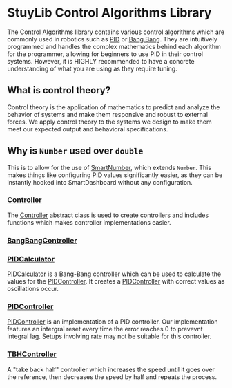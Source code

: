# StuyLib Control Algorithms Library

The Control Algorithms library contains various control algorithms which are commonly used in robotics such as [PID](https://github.com/StuyPulse/StuyLib/blob/main/src/com/stuypulse/stuylib/control/PIDController.java) or [Bang Bang](https://github.com/StuyPulse/StuyLib/blob/main/src/com/stuypulse/stuylib/control/BangBangController.java). They are intuitively programmed and handles the complex mathematics behind each algorithm for the programmer, allowing for beginners to use PID in their control systems. However, it is HIGHLY recommended to have a concrete understanding of what you are using as they require tuning.

## What is control theory?

Control theory is the application of mathematics to predict and analyze the behavior of systems and make them responsive and robust to external forces. We apply control theory to the systems we design to make them meet our expected output and behavioral specifications. 

## Why is `Number` used over `double`

This is to allow for the use of [SmartNumber](https://github.com/StuyPulse/StuyLib/blob/main/src/com/stuypulse/stuylib/network/SmartNumber.java), which extends `Number`. This makes things like configuring PID values significantly easier, as they can be instantly hooked into SmartDashboard without any configuration.

### [Controller](https://github.com/StuyPulse/StuyLib/blob/main/src/com/stuypulse/stuylib/control/Controller.java)

The [Controller](https://github.com/StuyPulse/StuyLib/blob/main/src/com/stuypulse/stuylib/control/Controller.java) abstract class is used to create controllers and includes functions which makes controller implementations easier. 

### [BangBangController](https://github.com/StuyPulse/StuyLib/blob/main/src/com/stuypulse/stuylib/control/BangBangController.java)

<!-- A [BangBangController](https://github.com/StuyPulse/StuyLib/blob/main/src/com/stuypulse/stuylib/control/BangBangController.java), also known as an on-off controller, essentially only has two states.  -->
<!-- A [BangBangController](https://github.com/StuyPulse/StuyLib/blob/main/src/com/stuypulse/stuylib/control/BangBangController.java) which returns positive values for positive error and negative values for negative error.  -->

### [PIDCalculator](https://github.com/StuyPulse/StuyLib/blob/main/src/com/stuypulse/stuylib/control/PIDCalculator.java)

[PIDCalculator](https://github.com/StuyPulse/StuyLib/blob/main/src/com/stuypulse/stuylib/control/PIDCalculator.java) is a Bang-Bang controller which can be used to calculate the values for the [PIDController](https://github.com/StuyPulse/StuyLib/blob/main/src/com/stuypulse/stuylib/control/PIDController.java). It creates a [PIDController](https://github.com/StuyPulse/StuyLib/blob/main/src/com/stuypulse/stuylib/control/PIDController.java) with correct values as oscillations occur.

### [PIDController](https://github.com/StuyPulse/StuyLib/blob/main/src/com/stuypulse/stuylib/control/PIDController.java)

[PIDController](https://github.com/StuyPulse/StuyLib/blob/main/src/com/stuypulse/stuylib/control/PIDController.java) is an implementation of a PID controller. Our implementation features an intergral reset every time the error reaches 0 to prevevnt integral lag. Setups involving rate may not be suitable for this controller. 

### [TBHController](https://github.com/StuyPulse/StuyLib/blob/main/src/com/stuypulse/stuylib/control/TBHController.java)

A "take back half" controller which increases the speed until it goes over the reference, then decreases the speed by half and repeats the process. 
